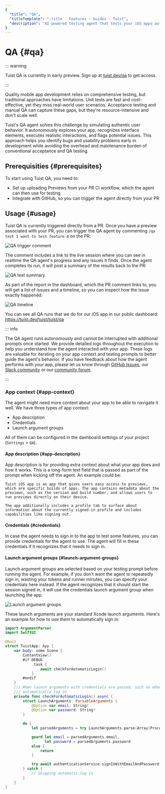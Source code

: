 ```yaml
---
{
  "title": "QA",
  "titleTemplate": ":title · Features · Guides · Tuist",
  "description": "AI-powered testing agent that tests your iOS apps automatically with comprehensive QA coverage."
}
---
```

# QA {#qa}

::: warning
<!-- -->
Tuist QA is currently in early preview. Sign up at [tuist.dev/qa](https://tuist.dev/qa) to get access.
<!-- -->
:::

Quality mobile app development relies on comprehensive testing, but traditional approaches have limitations. Unit tests are fast and cost-effective, yet they miss real-world user scenarios. Acceptance testing and manual QA can capture these gaps, but they're resource-intensive and don't scale well.

Tuist's QA agent solves this challenge by simulating authentic user behavior. It autonomously explores your app, recognizes interface elements, executes realistic interactions, and flags potential issues. This approach helps you identify bugs and usability problems early in development while avoiding the overhead and maintenance burden of conventional acceptance and QA testing.

## Prerequisities {#prerequisites}

To start using Tuist QA, you need to:
- Set up uploading <LocalizedLink href="/guides/features/previews">Previews</LocalizedLink> from your PR CI workflow, which the agent can then use for testing
- <LocalizedLink href="/guides/integrations/gitforge/github">Integrate</LocalizedLink> with GitHub, so you can trigger the agent directly from your PR

## Usage {#usage}

Tuist QA is currently triggered directly from a PR. Once you have a preview associated with your PR, you can trigger the QA agent by commenting `/qa test I want to test feature A` on the PR:

![QA trigger comment](/images/guides/features/qa/qa-trigger-comment.png)

The comment includes a link to the live session where you can see in realtime the QA agent's progress and any issues it finds. Once the agent completes its run, it will post a summary of the results back to the PR:

![QA test summary](/images/guides/features/qa/qa-test-summary.png)

As part of the report in the dashboard, which the PR comment links to, you will get a list of issues and a timeline, so you can inspect how the issue exactly happened:

![QA timeline](/images/guides/features/qa/qa-timeline.png)

You can see all QA runs that we do for our <LocalizedLink href="/guides/features/previews#tuist-ios-app">iOS app</LocalizedLink> in our public dashboard: https://tuist.dev/tuist/tuist/qa

::: info
<!-- -->
The QA agent runs autonomously and cannot be interrupted with additional prompts once started. We provide detailed logs throughout the execution to help you understand how the agent interacted with your app. These logs are valuable for iterating on your app context and testing prompts to better guide the agent's behavior. If you have feedback about how the agent performs with your app, please let us know through [GitHub Issues](https://github.com/tuist/tuist/issues), our [Slack community](https://slack.tuist.dev) or our [community forum](https://community.tuist.dev).
<!-- -->
:::

### App context {#app-context}

The agent might need more context about your app to be able to navigate it well. We have three types of app context:
- App description
- Credentials
- Launch argument groups

All of them can be configured in the dashboard settings of your project (`Settings` > `QA`).

#### App description {#app-description}

App description is for providing extra context about what your app does and how it works. This is a long-form text field that is passed as part of the prompt when kicking off the agent. An example could be:

```
Tuist iOS app is an app that gives users easy access to previews, which are specific builds of apps. The app contains metadata about the previews, such as the version and build number, and allows users to run previews directly on their device.

The app additionally includes a profile tab to surface about information about the currently signed-in profile and includes capabilities like signing out.
```

#### Credentials {#credentials}

In case the agent needs to sign in to the app to test some features, you can provide credentials for the agent to use. The agent will fill in these credentials if it recognizes that it needs to sign in.

#### Launch argument groups {#launch-argument-groups}

Launch argument groups are selected based on your testing prompt before running the agent. For example, if you don't want the agent to repeatedly sign in, wasting your tokens and runner minutes, you can specify your credentials here instead. If the agent recognizes that it should start the session signed in, it will use the credentials launch argument group when launching the app.

![Launch argument groups](/images/guides/features/qa/launch-argument-groups.png)

These launch arguments are your standard Xcode launch arguments. Here's an example for how to use them to automatically sign in:

```swift
import ArgumentParser
import SwiftUI

@main
struct TuistApp: App {
    var body: some Scene {
        ContentView()
        #if DEBUG
            .task {
                await checkForAutomaticLogin()
            }
        #endif
    }
    /// When launch arguments with credentials are passed, such as when running QA tests, we can skip the log in and
    /// automatically log in
    private func checkForAutomaticLogin() async {
        struct LaunchArguments: ParsableArguments {
            @Option var email: String?
            @Option var password: String?
        }

        do {
            let parsedArguments = try LaunchArguments.parse(Array(ProcessInfo.processInfo.arguments.dropFirst()))

            guard let email = parsedArguments.email,
                  let password = parsedArguments.password
            else {
                return
            }

            try await authenticationService.signInWithEmailAndPassword(email: email, password: password)
        } catch {
            // Skipping automatic log in
        }
    }
}
```

